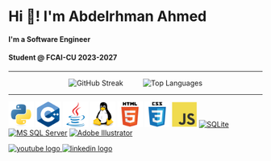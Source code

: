 <h1>Hi 👋! I'm Abdelrhman Ahmed</h1>


<h4>I'm a Software Engineer</h4>
<h4>Student @ FCAI-CU 2023-2027</h4>

---

<div align="center">
  <img src="https://github-readme-streak-stats.herokuapp.com/?user=abdelrhman-ahmed1&&theme=github-dark-blue&background=#f6f8fa" alt="GitHub Streak" height="180px"/>
  &nbsp;&nbsp;&nbsp;&nbsp;&nbsp;&nbsp;&nbsp;&nbsp;
  <img src="https://github-readme-stats.vercel.app/api/top-langs?username=abdelrhman-ahmed1&show_icons=true&locale=en&layout=compact&theme=radical&background=#f6f8fa" alt="Top Languages" height="180px" />
</div>

---

<p>
  <a href="#"><img src="https://raw.githubusercontent.com/devicons/devicon/master/icons/python/python-original.svg" alt="Python" width="50" height="50" /></a>
  <a href="#"><img src="https://raw.githubusercontent.com/devicons/devicon/master/icons/cplusplus/cplusplus-original.svg" alt="C++" width="50" height="50"/></a>
  <a href="#"><img src="https://raw.githubusercontent.com/devicons/devicon/master/icons/java/java-original.svg" alt="Java" width="50" height="50"/></a>
  <a href="#"><img src="https://raw.githubusercontent.com/devicons/devicon/master/icons/linux/linux-original.svg" alt="Linux" width="50" height="50"/></a>
  <a href="#"><img src="https://raw.githubusercontent.com/devicons/devicon/master/icons/html5/html5-original-wordmark.svg" alt="HTML5" width="50" height="50"/></a>
  <a href="#"><img src="https://raw.githubusercontent.com/devicons/devicon/master/icons/css3/css3-original-wordmark.svg" alt="CSS3" width="50" height="50"/></a>
  <a href="#"><img src="https://raw.githubusercontent.com/devicons/devicon/master/icons/javascript/javascript-original.svg" alt="JavaScript" width="50" height="50"/></a>
  <a href="#"><img src="https://www.vectorlogo.zone/logos/sqlite/sqlite-icon.svg" alt="SQLite" width="50" height="50"/></a>
  <a href="#"><img src="https://www.svgrepo.com/show/303229/microsoft-sql-server-logo.svg" alt="MS SQL Server" width="50" height="50"/></a>
  <a href="#"><img src="https://www.vectorlogo.zone/logos/adobe_illustrator/adobe_illustrator-icon.svg" alt="Adobe Illustrator" width="50" height="50"/></a>
  
</p>
<div align="left">
  <a href="https://www.youtube.com/@Abdelrhman.Ahmed1">
  <img src="https://img.shields.io/static/v1?message=Youtube&logo=youtube&label=&color=FF0000&logoColor=white&labelColor=&style=for-the-badge" height="35" alt="youtube logo"/> 
  </a>
  <a href="https://www.linkedin.com/in/abdelrhman-ahmed-82609b296">
  <img src="https://img.shields.io/static/v1?message=LinkedIn&logo=linkedin&label=&color=0077B5&logoColor=white&labelColor=&style=for-the-badge" height="35" alt="linkedin logo"  />
  
</div>



